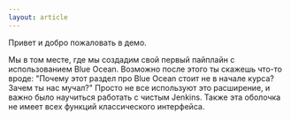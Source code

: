 ```yaml
---
layout: article
---
```

Привет и добро пожаловать в демо. 

Мы в том месте, где мы создадим свой первый пайплайн с использованием Blue Ocean. Возможно после этого ты скажешь что-то вроде: "Почему этот раздел про Blue Ocean стоит не в начале курса? Зачем ты нас мучал?" Просто не все используют это расширение, и важно было научиться работать с чистым Jenkins. Также эта оболочка не имеет всех функций классического интерфейса.
